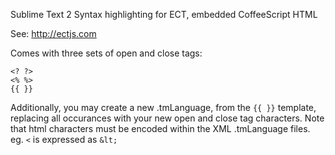 
Sublime Text 2 Syntax highlighting for ECT, embedded CoffeeScript HTML

See: http://ectjs.com

Comes with three sets of open and close tags:

```
<? ?>
<% %>
{{ }}
```

Additionally, you may create a new .tmLanguage, from the `{{ }}` template, replacing all occurances with your new open and close tag characters.
Note that html characters must be encoded within the XML .tmLanguage files. eg. `<` is expressed as `&lt;`

